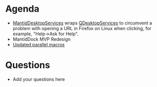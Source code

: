 Agenda
======

* [MantidDesktopServices](https://github.com/mantidproject/mantid/blob/master/MantidQt/API/inc/MantidQtAPI/MantidDesktopServices.h)
  wraps [QDesktopServices](http://doc.qt.io/qt-4.8/qdesktopservices.html) to circumvent a problem with opening a URL in 
  Firefox on Linux when clicking, for example, "Help->Ask for Help".
* MantidDock MVP Redesign
* [Updated parallel macros](https://github.com/mantidproject/mantid/pull/17834)

Questions
=========

* Add your questions here
